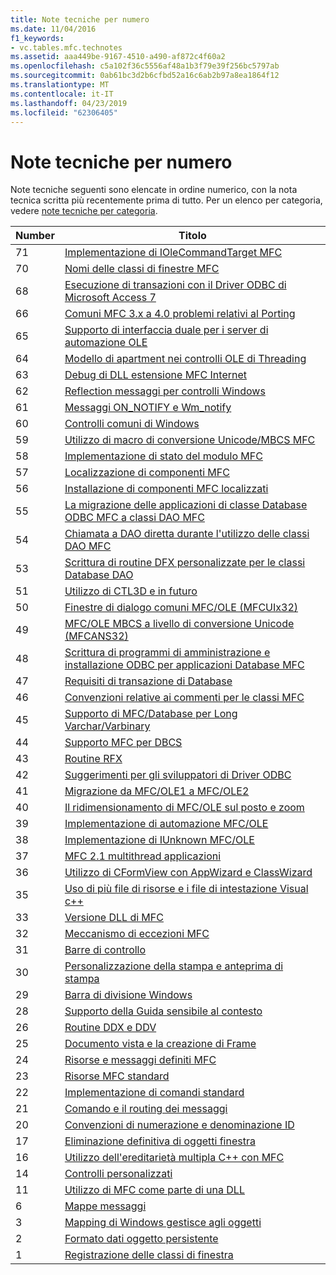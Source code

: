```yaml
---
title: Note tecniche per numero
ms.date: 11/04/2016
f1_keywords:
- vc.tables.mfc.technotes
ms.assetid: aaa449be-9167-4510-a490-af872c4f60a2
ms.openlocfilehash: c5a102f36c5556af48a1b3f79e39f256bc5797ab
ms.sourcegitcommit: 0ab61bc3d2b6cfbd52a16c6ab2b97a8ea1864f12
ms.translationtype: MT
ms.contentlocale: it-IT
ms.lasthandoff: 04/23/2019
ms.locfileid: "62306405"
---
```

# <a name="technical-notes-by-number"></a>Note tecniche per numero

Note tecniche seguenti sono elencate in ordine numerico, con la nota tecnica scritta più recentemente prima di tutto. Per un elenco per categoria, vedere [note tecniche per categoria](../mfc/technical-notes-by-category.md).

|Number|Titolo|
|------------|-----------|
|71|[Implementazione di IOleCommandTarget MFC](../mfc/tn071-mfc-iolecommandtarget-implementation.md)|
|70|[Nomi delle classi di finestre MFC](../mfc/tn070-mfc-window-class-names.md)|
|68|[Esecuzione di transazioni con il Driver ODBC di Microsoft Access 7](../mfc/tn068-performing-transactions-with-the-microsoft-access-7-odbc-driver.md)|
|66|[Comuni MFC 3.x a 4.0 problemi relativi al Porting](../mfc/tn066-common-mfc-3-x-to-4-0-porting-issues.md)|
|65|[Supporto di interfaccia duale per i server di automazione OLE](../mfc/tn065-dual-interface-support-for-ole-automation-servers.md)|
|64|[Modello di apartment nei controlli OLE di Threading](../mfc/tn064-apartment-model-threading-in-activex-controls.md)|
|63|[Debug di DLL estensione MFC Internet](../mfc/tn063-debugging-internet-extension-dlls.md)|
|62|[Reflection messaggi per controlli Windows](../mfc/tn062-message-reflection-for-windows-controls.md)|
|61|[Messaggi ON_NOTIFY e Wm_notify](../mfc/tn061-on-notify-and-wm-notify-messages.md)|
|60|[Controlli comuni di Windows](../mfc/tn060-the-new-windows-common-controls.md)|
|59|[Utilizzo di macro di conversione Unicode/MBCS MFC](../mfc/tn059-using-mfc-mbcs-unicode-conversion-macros.md)|
|58|[Implementazione di stato del modulo MFC](../mfc/tn058-mfc-module-state-implementation.md)|
|57|[Localizzazione di componenti MFC](../mfc/tn057-localization-of-mfc-components.md)|
|56|[Installazione di componenti MFC localizzati](../mfc/tn056-installation-of-localized-mfc-components.md)|
|55|[La migrazione delle applicazioni di classe Database ODBC MFC a classi DAO MFC](../mfc/tn055-migrating-mfc-odbc-database-class-applications-to-mfc-dao-classes.md)|
|54|[Chiamata a DAO diretta durante l'utilizzo delle classi DAO MFC](../mfc/tn054-calling-dao-directly-while-using-mfc-dao-classes.md)|
|53|[Scrittura di routine DFX personalizzate per le classi Database DAO](../mfc/tn053-custom-dfx-routines-for-dao-database-classes.md)|
|51|[Utilizzo di CTL3D e in futuro](../mfc/tn051-using-ctl3d-now-and-in-the-future.md)|
|50|[Finestre di dialogo comuni MFC/OLE (MFCUIx32)](../mfc/tn050-mfc-ole-common-dialogs-mfcuix32.md)|
|49|[MFC/OLE MBCS a livello di conversione Unicode (MFCANS32)](../mfc/tn049-mfc-ole-mbcs-to-unicode-translation-layer-mfcans32.md)|
|48|[Scrittura di programmi di amministrazione e installazione ODBC per applicazioni Database MFC](../mfc/tn048-writing-odbc-setup-and-administration-programs.md)|
|47|[Requisiti di transazione di Database](../mfc/tn047-relaxing-database-transaction-requirements.md)|
|46|[Convenzioni relative ai commenti per le classi MFC](../mfc/tn046-commenting-conventions-for-the-mfc-classes.md)|
|45|[Supporto di MFC/Database per Long Varchar/Varbinary](../mfc/tn045-mfc-database-support-for-long-varchar-varbinary.md)|
|44|[Supporto MFC per DBCS](../mfc/tn044-mfc-support-for-dbcs.md)|
|43|[Routine RFX](../mfc/tn043-rfx-routines.md)|
|42|[Suggerimenti per gli sviluppatori di Driver ODBC](../mfc/tn042-odbc-driver-developer-recommendations.md)|
|41|[Migrazione da MFC/OLE1 a MFC/OLE2](../mfc/tn041-mfc-ole1-migration-to-mfc-ole-2.md)|
|40|[Il ridimensionamento di MFC/OLE sul posto e zoom](../mfc/tn040-mfc-ole-in-place-resizing-and-zooming.md)|
|39|[Implementazione di automazione MFC/OLE](../mfc/tn039-mfc-ole-automation-implementation.md)|
|38|[Implementazione di IUnknown MFC/OLE](../mfc/tn038-mfc-ole-iunknown-implementation.md)|
|37|[MFC 2.1 multithread applicazioni](../mfc/tn037-multithreaded-mfc-2-1-applications.md)|
|36|[Utilizzo di CFormView con AppWizard e ClassWizard](../mfc/tn036-using-cformview-with-appwizard-and-classwizard.md)|
|35|[Uso di più file di risorse e i file di intestazione Visual c++](../mfc/tn035-using-multiple-resource-files-and-header-files-with-visual-cpp.md)|
|33|[Versione DLL di MFC](../mfc/tn033-dll-version-of-mfc.md)|
|32|[Meccanismo di eccezioni MFC](../mfc/tn032-mfc-exception-mechanism.md)|
|31|[Barre di controllo](../mfc/tn031-control-bars.md)|
|30|[Personalizzazione della stampa e anteprima di stampa](../mfc/tn030-customizing-printing-and-print-preview.md)|
|29|[Barra di divisione Windows](../mfc/tn029-splitter-windows.md)|
|28|[Supporto della Guida sensibile al contesto](../mfc/tn028-context-sensitive-help-support.md)|
|26|[Routine DDX e DDV](../mfc/tn026-ddx-and-ddv-routines.md)|
|25|[Documento vista e la creazione di Frame](../mfc/tn025-document-view-and-frame-creation.md)|
|24|[Risorse e messaggi definiti MFC](../mfc/tn024-mfc-defined-messages-and-resources.md)|
|23|[Risorse MFC standard](../mfc/tn023-standard-mfc-resources.md)|
|22|[Implementazione di comandi standard](../mfc/tn022-standard-commands-implementation.md)|
|21|[Comando e il routing dei messaggi](../mfc/tn021-command-and-message-routing.md)|
|20|[Convenzioni di numerazione e denominazione ID](../mfc/tn020-id-naming-and-numbering-conventions.md)|
|17|[Eliminazione definitiva di oggetti finestra](../mfc/tn017-destroying-window-objects.md)|
|16|[Utilizzo dell'ereditarietà multipla C++ con MFC](../mfc/tn016-using-cpp-multiple-inheritance-with-mfc.md)|
|14|[Controlli personalizzati](../mfc/tn014-custom-controls.md)|
|11|[Utilizzo di MFC come parte di una DLL](../mfc/tn011-using-mfc-as-part-of-a-dll.md)|
|6|[Mappe messaggi](../mfc/tn006-message-maps.md)|
|3|[Mapping di Windows gestisce agli oggetti](../mfc/tn003-mapping-of-windows-handles-to-objects.md)|
|2|[Formato dati oggetto persistente](../mfc/tn002-persistent-object-data-format.md)|
|1|[Registrazione delle classi di finestra](../mfc/tn001-window-class-registration.md)
